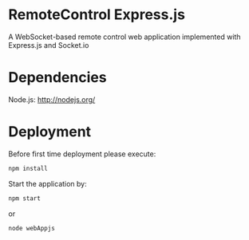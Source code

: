 # RemoteControl Express.js
A WebSocket-based remote control web application implemented with Express.js and Socket.io

# Dependencies
Node.js: http://nodejs.org/

# Deployment
Before first time deployment please execute: 
```bash
npm install
```

Start the application by:
```bash
npm start
```
or
```bash
node webAppjs
```
